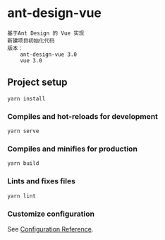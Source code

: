 # ant-design-vue

```
基于Ant Design 的 Vue 实现
新建项目初始化代码
版本：
    ant-design-vue 3.0
    vue 3.0
```

## Project setup
```
yarn install
```

### Compiles and hot-reloads for development
```
yarn serve
```

### Compiles and minifies for production
```
yarn build
```

### Lints and fixes files
```
yarn lint
```

### Customize configuration
See [Configuration Reference](https://cli.vuejs.org/config/).
